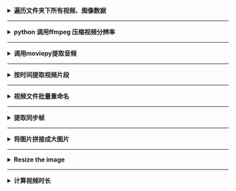 <details> 
    <summary><strong>   遍历文件夹下所有视频、图像数据   </strong></summary>

```python
video_path = f"{path}/raw_videos"
files = [x for x in os.listdir(video_path) if x.endswith(".MP4")]
```
</details>

----------------------------------------------------------------------------------------------------------------------------------------

<details> 
    <summary><strong>   python 调用ffmpeg 压缩视频分辨率   </strong></summary>
    scale=-1:480, scale=640:480, scale=width:hight
    
```python
video_path = f"{path}/raw_videos"
files = [x for x in os.listdir(video_path) if x.endswith(".MP4")]
for file in files:
    outfile = f"{file[:-4]}_640{file[-4:]}"
    compress = f"ffmpeg -i {raw_video_path}/{file} -strict -2 -vf scale=-1:480 {out_video_path}/{outfile}"
    isRun = os.system(compress)
```
</details>

----------------------------------------------------------------------------------------------------------------------------------------

<details> 
    <summary><strong>   调用moviepy提取音频   </strong></summary>
    
```python
audio_path = f"{path}/audio"
os.makedirs(audio_path, exist_ok=True)
videofiles = [x for x in os.listdir(f"{path}/640_videos") if x.endswith(".MP4")]
for v in videofiles:
    audio_clip = AudioFileClip(f"{path}/640_videos/{v}")
    audio_clip.write_audiofile(f"{audio_path}/{v[:-4]}.wav")
```
</details>

----------------------------------------------------------------------------------------------------------------------------------------

<details> 
    <summary><strong>   按时间提取视频片段   </strong></summary>
    
```python
def extract_frag(path, p_start, t):
    """
        path: 
        p_start: the start time point
        t: the time length
    """
    video_path = f"{path}/sync_640_videos"
    files = [x for x in os.listdir(video_path) if x.endswith(".MP4")]
    target_path = f"{path}/ball_640_videos"

    fps = 60.0
    width = 640  # int(cap.get(cv2.CAP_PROP_FRAME_WIDTH))  # float `width`
    height = 480  # int(cap.get(cv2.CAP_PROP_FRAME_HEIGHT))  # float `height`
    p_start = fps * p_start
    t = int(fps * t)

    for i, file in enumerate(files):
        print(f"extracting {file}")
        cap = cv2.VideoCapture(f"{video_path}/{file}")
        cap.set(cv2.CAP_PROP_POS_FRAMES, p_start)
        writer = VideoWriter(f"{target_path}/{file}", resolution=(width, height), fps=fps)
        for j in range(t):
            _, img = cap.read()
            writer.write(img[:, :, ::-1])
        writer.close()
```
</details>

----------------------------------------------------------------------------------------------------------------------------------------

<details> 
    <summary><strong>   视频文件批量重命名   </strong></summary>
    1_abc.mp4 -> 01_abc.mp4
    
```python
def rename_videos(path):
    video_path = f"{path}/sync_videos"
    videos = [x for x in os.listdir(video_path) if x.endswith(".MP4")]
    for video in videos:
        ind = video.split('_', 1)
        ind[0] = f"{int(ind[0]):02d}"
        tar = "_".join(ind)
        os.rename(f"{video_path}/{video}", f"{video_path}/{tar}")
```
</details>

----------------------------------------------------------------------------------------------------------------------------------------

<details> 
    <summary><strong>   提取同步帧   </strong></summary>
    
```python
def extract_sync_images(path, i_frame=7205):
    video_path = f"{path}/sync_640_videos"
    videos = sorted([x for x in os.listdir(video_path) if x.endswith(".MP4")])
    for i, video in enumerate(videos):
        ic(video)
        cap = cv2.VideoCapture(f"{video_path}/{video}")
        cap.set(cv2.CAP_PROP_POS_FRAMES, i_frame)
        ret, frame = cap.read()
        cv2.imwrite(f"{path}/temp_640/view{i + 1}_frame{i_frame}.jpg", frame)
```
</details>

----------------------------------------------------------------------------------------------------------------------------------------

<details> 
    <summary><strong>   将图片拼接成大图片   </strong></summary>
    images size: [x, y] = [height, width] = [480, 640], big image shape: [3, 8] 3 rows, 8 columns 
    
```python
video_path = f"{path}/sync_640_videos"
videos = sorted([x for x in os.listdir(video_path) if x.endswith(".MP4")])
images = []
for i, video in enumerate(videos):
    cap = cv2.VideoCapture(f"{video_path}/{video}")
    cap.set(cv2.CAP_PROP_POS_FRAMES, i_frame)
    ret, frame = cap.read()
    images.append(frame)
big_image = np.zeros((1440, 7680, 3), dtype=np.uint8)  # Resizing the big image with 480*3=1440 and 640*8=7680
for i in range(3):
    for j in range(8):
        x = i * 480
        y = j * 640
        big_image[x:x + 480, y:y + 640, :] = images[i * 8 + j]
cv2.imwrite(f"{path}/temp_640/allview_frame{i_frame}.jpg", big_image)
```
</details>

----------------------------------------------------------------------------------------------------------------------------------------

<details> 
    <summary><strong>   Resize the image   </strong></summary>
    
```python
import cv2
 
img = cv2.imread('/home/img/python.png', cv2.IMREAD_UNCHANGED)
 
print('Original Dimensions : ',img.shape)
 
scale_percent = 60 # percent of original size
width = int(img.shape[1] * scale_percent / 100)
height = int(img.shape[0] * scale_percent / 100)
dim = (width, height)
  
# resize image
resized = cv2.resize(img, dim, interpolation = cv2.INTER_AREA)
 
print('Resized Dimensions : ',resized.shape)
 
cv2.imshow("Resized image", resized)
cv2.waitKey(0)
cv2.destroyAllWindows()
```
</details>

----------------------------------------------------------------------------------------------------------------------------------------

<details> 
    <summary><strong>   计算视频时长   </strong></summary>
    
```python
import cv2
cap = cv2.VideoCapture(video_file)
frames = cap.get(cv2.CAP_PROP_FRAME_COUNT)
fps = cap.get(cv2.CAP_PROP_FPS)
seconds = round(frames / fps)
video_time = datetime.timedelta(seconds=seconds)
```
</details>

